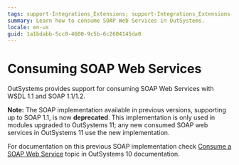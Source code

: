 ```yaml
---
tags: support-Integrations_Extensions; support-Integrations_Extensions-overview
summary: Learn how to consume SOAP Web Services in OutSystems.
locale: en-us
guid: 1a1bdabb-5cc0-4600-9c5b-6c2604145da0
---
```


# Consuming SOAP Web Services

OutSystems provides support for consuming SOAP Web Services with WSDL 1.1 and SOAP 1.1/1.2.

<div class="info" markdown="1">

**Note:** The SOAP implementation available in previous versions, supporting up to SOAP 1.1, is now **deprecated**. This implementation is only used in modules upgraded to OutSystems 11; any new consumed SOAP web services in OutSystems 11 use the new implementation.

For documentation on this previous SOAP implementation check [Consume a SOAP Web Service](<https://success.outsystems.com/Documentation/10/Extensibility_and_Integration/SOAP/Consume_a_SOAP_Web_Service>) topic in OutSystems 10 documentation.

</div>
